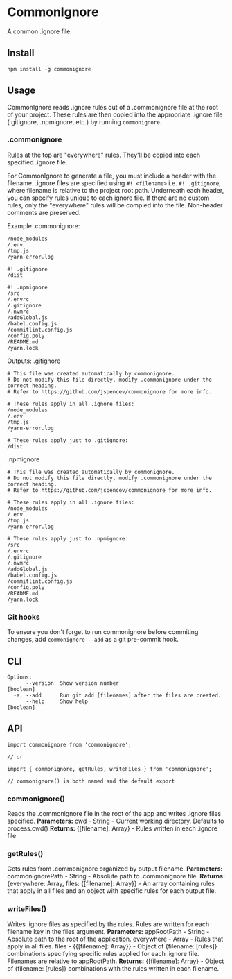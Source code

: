 # CommonIgnore
A common .ignore file.

## Install
```
npm install -g commonignore
```

## Usage
CommonIgnore reads .ignore rules out of a .commonignore file at the root of your project. These rules are then copied into the appropriate .ignore file (.gitignore, .npmignore, etc.) by running ```commonignore```.

### .commonignore
Rules at the top are "everywhere" rules. They'll be copied into each specified .ignore file.

For CommonIgnore to generate a file, you must include a header with the filename. .ignore files are specified using ```#! <filename>``` i.e. ```#! .gitignore```, where filename is relative to the project root path. Underneath each header, you can specify rules unique to each ignore file. If there are no custom rules, only the "everywhere" rules will be compied into the file. Non-header comments are preserved.

Example .commonignore:
```
/node_modules
/.env
/tmp.js
/yarn-error.log

#! .gitignore
/dist

#! .npmignore
/src
/.envrc
/.gitignore
/.nvmrc
/addGlobal.js
/babel.config.js
/commitlint.config.js
/config.poly
/README.md
/yarn.lock
```
Outputs:
.gitignore
```
# This file was created automatically by commonignore.
# Do not modify this file directly, modify .commonignore under the correct heading.
# Refer to https://github.com/jspencev/commonignore for more info.

# These rules apply in all .ignore files:
/node_modules
/.env
/tmp.js
/yarn-error.log

# These rules apply just to .gitignore:
/dist
```
.npmignore
```
# This file was created automatically by commonignore.
# Do not modify this file directly, modify .commonignore under the correct heading.
# Refer to https://github.com/jspencev/commonignore for more info.

# These rules apply in all .ignore files:
/node_modules
/.env
/tmp.js
/yarn-error.log

# These rules apply just to .npmignore:
/src
/.envrc
/.gitignore
/.nvmrc
/addGlobal.js
/babel.config.js
/commitlint.config.js
/config.poly
/README.md
/yarn.lock
```

### Git hooks
To ensure you don't forget to run commonignore before commiting changes, add ```commonignore --add``` as a git pre-commit hook.

## CLI
```
Options:
      --version  Show version number                                   [boolean]
  -a, --add      Run git add [filenames] after the files are created.
      --help     Show help                                             [boolean]
```

## API
```
import commonignore from 'commonignore';

// or

import { commonignore, getRules, writeFiles } from 'commonignore';

// commonignore() is both named and the default export
```
### commonignore()
Reads the .commonignore file in the root of the app and writes .ignore files specified.
  **Parameters:** 
    cwd - String - Current working directory. Defaults to process.cwd()
  **Returns:** 
    {\[filename\]: Array<String>} - Rules written in each .ignore file

### getRules()
Gets rules from .commonignore organized by output filename.
  **Parameters:** 
    commonignorePath - String - Absolute path to .commonignore file.
  **Returns:** 
    {everywhere: Array<String>, files: {\[filename\]: Array<String>}} - An array containing rules that apply in all files and an object with specific rules for each output file.

### writeFiles()
Writes .ignore files as specified by the rules. Rules are written for each filename key in the files argument.
  **Parameters:**
    appRootPath - String - Absolute path to the root of the application.
    everywhere - Array<String> - Rules that apply in all files.
    files - {{\[filename\]: Array<String>}} - Object of {filename: \[rules\]} combinations specifying specific rules applied for each .ignore file. Filenames are relative to appRootPath.
  **Returns:**
    {\[filename\]: Array<String>} - Object of {filename: \[rules\]} combinations with the rules written in each filename.
